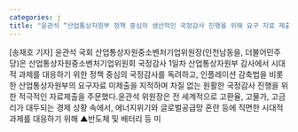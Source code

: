 ```yaml
---
categories: j
title: "윤관석 “산업통상자원부 정책 중심의 생산적인 국정감사 진행을 위해 요구 자료 제출에 적극적으로 나서야”"
---
```

[송재호 기자] 윤관석 국회 산업통상자원중소벤처기업위원장(인천남동을, 더불어민주당)은 산업통상자원중소벤처기업위원회 국정감사 1일차 산업통상자원부 감사에서 시대적 과제를 대응하기 위한 정책 중심의 국정감사를 독려하고, 인플레이션 감축법을 비롯한 산업통상자원부의 요구자료 미제출을 지적하며 차질 없는 원활한 국정감사 진행을 위한 적극적인 자료제출을 주문했다.윤관석 위원장은 전 세계적으로 고환율, 고물가, 고금리가 대두되는 경제 상황 속에서, 에너지위기와 글로벌공급망 혼란 등에 직면한 시대적 과제를 대응하기 위해 ▲반도체 및 배터리 등 미